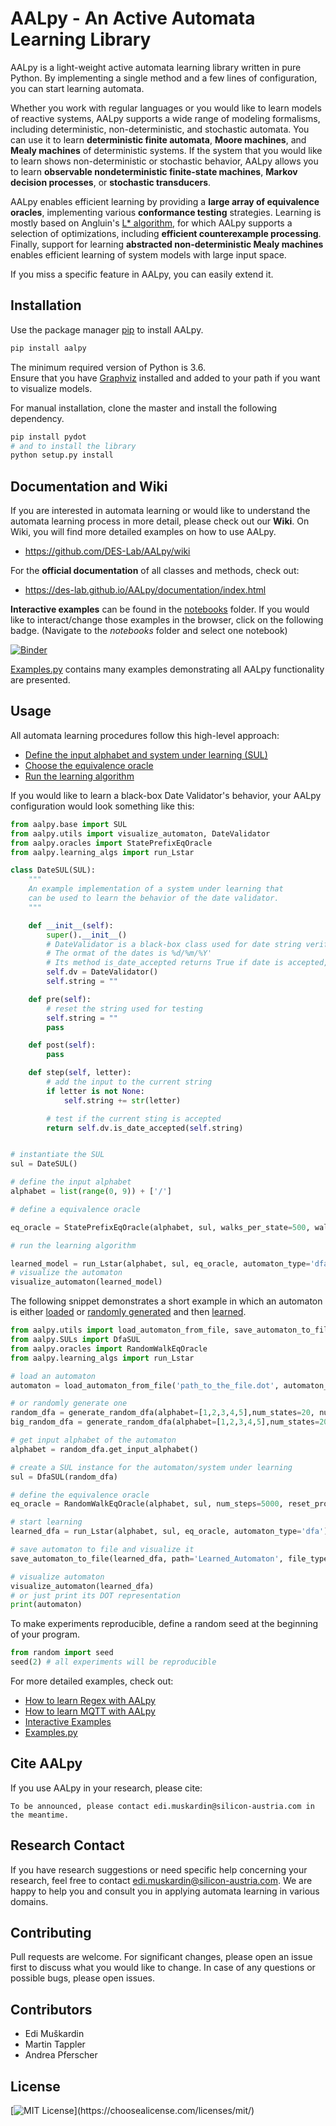 # AALpy - An Active Automata Learning Library

AALpy is a light-weight active automata learning library written in pure Python. 
By implementing a single method and a few lines of 
configuration, you can start learning automata. 

Whether you work with regular languages or you would like to learn models of 
reactive systems, AALpy supports a wide range of modeling formalisms, including 
deterministic, non-deterministic, and stochastic automata. 
You can use it to learn **deterministic finite automata**, **Moore machines**, 
and **Mealy machines** of deterministic systems. 
If the system that you would like to learn shows non-deterministic or
stochastic behavior, AALpy allows you to learn **observable
nondeterministic finite-state machines**, **Markov decision processes**, 
or **stochastic transducers**.

AALpy enables efficient learning by providing a **large array of equivalence oracles**, implementing various **conformance testing** strategies. Learning 
is mostly based on Angluin's [L* algorithm](https://people.eecs.berkeley.edu/~dawnsong/teaching/s10/papers/angluin87.pdf), for which AALpy supports a 
selection of optimizations, including **efficient counterexample processing**.
Finally, support for learning **abstracted non-deterministic Mealy machines** 
enables efficient learning of system models with large input space. 

If you miss a specific feature in AALpy, you can easily extend it. 

## Installation

Use the package manager [pip](https://pip.pypa.io/en/stable/) to install AALpy.
```bash
pip install aalpy
```
The minimum required version of Python is 3.6.  
Ensure that you have [Graphviz](https://graphviz.org/) installed and added to your path if you want to visualize models.

For manual installation, clone the master and install the following dependency.
```bash
pip install pydot
# and to install the library
python setup.py install
```

## Documentation and Wiki

If you are interested in automata learning or would like to understand the automata learning process in more detail,
please check out our **Wiki**. On Wiki, you will find more detailed examples on how to use AALpy.
- <https://github.com/DES-Lab/AALpy/wiki>

For the **official documentation** of all classes and methods, check out:
- <https://des-lab.github.io/AALpy/documentation/index.html>

**Interactive examples** can be found in the [notebooks](https://github.com/DES-Lab/AALpy/tree/master/notebooks) folder.
If you would like to interact/change those examples in the browser, click on the following badge. (Navigate to the _notebooks_ folder and select one notebook)

[![Binder](https://notebooks.gesis.org/binder/badge_logo.svg)](https://notebooks.gesis.org/binder/v2/gh/DES-Lab/AALpy/master)

[Examples.py](https://github.com/DES-Lab/AALpy/blob/master/Examples.py) contains many examples demonstrating all AALpy functionality are presented. 

## Usage

All automata learning procedures follow this high-level approach:
- [Define the input alphabet and system under learning (SUL)](https://github.com/DES-Lab/AALpy/wiki/SUL-Interface,-or-How-to-Learn-Your-Systems)
- [Choose the equivalence oracle](https://github.com/DES-Lab/AALpy/wiki/Equivalence-Oracles)
- [Run the learning algorithm](https://github.com/DES-Lab/AALpy/wiki/Setting-Up-Learning)

If you would like to learn a black-box Date Validator's behavior, your AALpy configuration would look something like this:
```python
from aalpy.base import SUL
from aalpy.utils import visualize_automaton, DateValidator
from aalpy.oracles import StatePrefixEqOracle
from aalpy.learning_algs import run_Lstar

class DateSUL(SUL):
    """
    An example implementation of a system under learning that 
    can be used to learn the behavior of the date validator.
    """

    def __init__(self):
        super().__init__()
        # DateValidator is a black-box class used for date string verification
        # The ormat of the dates is %d/%m/%Y'
        # Its method is_date_accepted returns True if date is accepted, False otherwise
        self.dv = DateValidator()
        self.string = ""

    def pre(self):
        # reset the string used for testing
        self.string = ""
        pass

    def post(self):
        pass

    def step(self, letter):
        # add the input to the current string
        if letter is not None:
            self.string += str(letter)

        # test if the current sting is accepted
        return self.dv.is_date_accepted(self.string)


# instantiate the SUL
sul = DateSUL()

# define the input alphabet
alphabet = list(range(0, 9)) + ['/']

# define a equivalence oracle

eq_oracle = StatePrefixEqOracle(alphabet, sul, walks_per_state=500, walk_len=15)

# run the learning algorithm

learned_model = run_Lstar(alphabet, sul, eq_oracle, automaton_type='dfa')
# visualize the automaton
visualize_automaton(learned_model)
```

The following snippet demonstrates a short example in which an automaton is either [loaded](https://github.com/DES-Lab/AALpy/wiki/Loading,Saving,-Syntax-and-Visualization-of-Automata) or [randomly generated](https://github.com/DES-Lab/AALpy/wiki/Generation-of-Random-Automata) and then [learned](https://github.com/DES-Lab/AALpy/wiki/Setting-Up-Learning).
```python
from aalpy.utils import load_automaton_from_file, save_automaton_to_file, visualize_automaton, generate_random_dfa
from aalpy.SULs import DfaSUL
from aalpy.oracles import RandomWalkEqOracle
from aalpy.learning_algs import run_Lstar

# load an automaton
automaton = load_automaton_from_file('path_to_the_file.dot', automaton_type='dfa')

# or randomly generate one
random_dfa = generate_random_dfa(alphabet=[1,2,3,4,5],num_states=20, num_accepting_states=8)
big_random_dfa = generate_random_dfa(alphabet=[1,2,3,4,5],num_states=2000, num_accepting_states=500)

# get input alphabet of the automaton
alphabet = random_dfa.get_input_alphabet()

# create a SUL instance for the automaton/system under learning
sul = DfaSUL(random_dfa)

# define the equivalence oracle
eq_oracle = RandomWalkEqOracle(alphabet, sul, num_steps=5000, reset_prob=0.09)

# start learning
learned_dfa = run_Lstar(alphabet, sul, eq_oracle, automaton_type='dfa')

# save automaton to file and visualize it
save_automaton_to_file(learned_dfa, path='Learned_Automaton', file_type='dot')

# visualize automaton
visualize_automaton(learned_dfa)
# or just print its DOT representation
print(automaton)
```

To make experiments reproducible, define a random seed at the beginning of your program.
```Python
from random import seed
seed(2) # all experiments will be reproducible
```

For more detailed examples, check out:
- [How to learn Regex with AALpy](https://github.com/DES-Lab/AALpy/wiki/SUL-Interface%2C-or-How-to-Learn-Your-Systems/_edit#example---regexsul)
- [How to learn MQTT with AALpy](https://github.com/DES-Lab/AALpy/wiki/SUL-Interface,-or-How-to-Learn-Your-Systems#example---mqtt)
- [Interactive Examples](https://github.com/DES-Lab/AALpy/tree/master/notebooks)
- [Examples.py](https://github.com/DES-Lab/AALpy/blob/master/Examples.py)

## Cite AALpy
If you use AALpy in your research, please cite:
```
To be announced, please contact edi.muskardin@silicon-austria.com in the meantime. 
```

## Research Contact
If you have research suggestions or need specific help concerning your research, feel free to contact [edi.muskardin@silicon-austria.com](mailto:edi.muskardin@silicon-austria.com).
We are happy to help you and consult you in applying automata learning in various domains.

## Contributing
Pull requests are welcome. For significant changes, please open an issue first to discuss what you would like to change.
In case of any questions or possible bugs, please open issues.

## Contributors
- Edi Muškardin
- Martin Tappler
- Andrea Pferscher

## License
[![MIT License](https://img.shields.io/apm/l/atomic-design-ui.svg?)](https://choosealicense.com/licenses/mit/)
